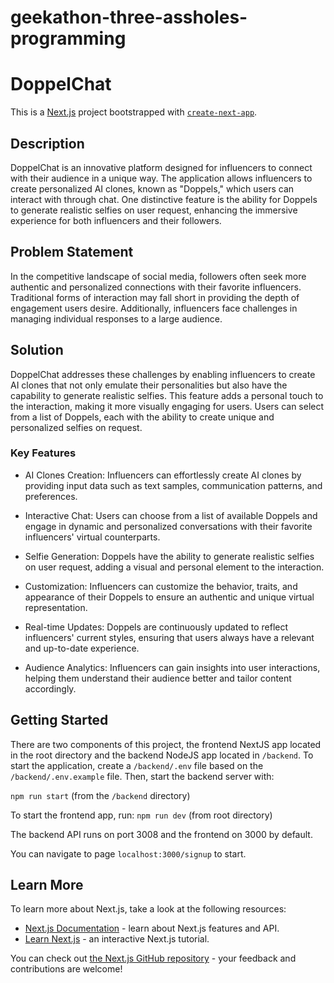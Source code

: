 # geekathon-three-assholes-programming
# DoppelChat

This is a [Next.js](https://nextjs.org/) project bootstrapped with [`create-next-app`](https://github.com/vercel/next.js/tree/canary/packages/create-next-app).

## Description

DoppelChat is an innovative platform designed for influencers to connect with their audience in a unique way. The application allows influencers to create personalized AI clones, known as "Doppels," which users can interact with through chat. One distinctive feature is the ability for Doppels to generate realistic selfies on user request, enhancing the immersive experience for both influencers and their followers.

## Problem Statement

In the competitive landscape of social media, followers often seek more authentic and personalized connections with their favorite influencers. Traditional forms of interaction may fall short in providing the depth of engagement users desire. Additionally, influencers face challenges in managing individual responses to a large audience.

## Solution
DoppelChat addresses these challenges by enabling influencers to create AI clones that not only emulate their personalities but also have the capability to generate realistic selfies. This feature adds a personal touch to the interaction, making it more visually engaging for users. Users can select from a list of Doppels, each with the ability to create unique and personalized selfies on request.

### Key Features
 - AI Clones Creation: Influencers can effortlessly create AI clones by providing input data such as text samples, communication patterns, and preferences.

 - Interactive Chat: Users can choose from a list of available Doppels and engage in dynamic and personalized conversations with their favorite influencers' virtual counterparts.


 - Selfie Generation: Doppels have the ability to generate realistic selfies on user request, adding a visual and personal element to the interaction.

 - Customization: Influencers can customize the behavior, traits, and appearance of their Doppels to ensure an authentic and unique virtual representation.

 - Real-time Updates: Doppels are continuously updated to reflect influencers' current styles, ensuring that users always have a relevant and up-to-date experience.

- Audience Analytics: Influencers can gain insights into user interactions, helping them understand their audience better and tailor content accordingly.

## Getting Started

There are two components of this project, the frontend NextJS app located in the root directory and the backend NodeJS app located in `/backend`. To start the application, create a `/backend/.env` file based on the `/backend/.env.example` file. Then, start the backend server with:

`npm run start` (from the `/backend` directory)

To start the frontend app, run:
`npm run dev` (from root directory)

The backend API runs on port 3008 and the frontend on 3000 by default.

You can navigate to page `localhost:3000/signup` to start.


## Learn More

To learn more about Next.js, take a look at the following resources:

- [Next.js Documentation](https://nextjs.org/docs) - learn about Next.js features and API.
- [Learn Next.js](https://nextjs.org/learn) - an interactive Next.js tutorial.

You can check out [the Next.js GitHub repository](https://github.com/vercel/next.js/) - your feedback and contributions are welcome!

